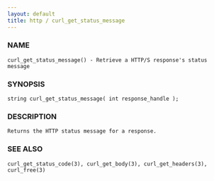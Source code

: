 ```yaml
---
layout: default
title: http / curl_get_status_message
---
```


### NAME

    curl_get_status_message() - Retrieve a HTTP/S response's status message

### SYNOPSIS

    string curl_get_status_message( int response_handle );

### DESCRIPTION

    Returns the HTTP status message for a response.

### SEE ALSO

    curl_get_status_code(3), curl_get_body(3), curl_get_headers(3), curl_free(3)

